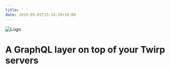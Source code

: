 ```yaml
---
title: ' '
date: 2019-05-01T15:14:39+10:00
---
```


![Logo](/img/logo1.png)

# A GraphQL layer on top of your Twirp servers